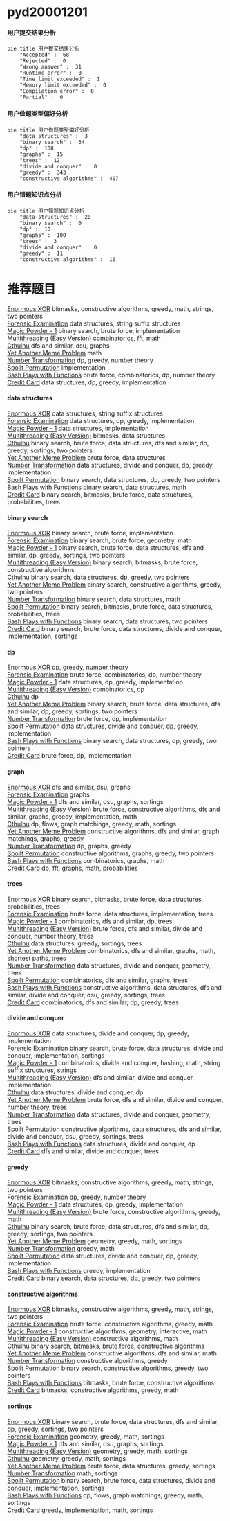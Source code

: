 # pyd20001201
<!-- tabs:start -->
#### **用户提交结果分析**

```mermaid
pie title 用户提交结果分析
    "Accepted" :  68
    "Rejected" :  0
    "Wrong answer" :  31
    "Runtime error" :  0
    "Time limit exceeded" :  1
    "Memory limit exceeded" :  0
    "Compilation error" :  0
    "Partial" :  0
```
#### **用户做题类型偏好分析**

```mermaid
pie title 用户做题类型偏好分析
    "data structures" :  3
    "binary search" :  34
    "dp" :  108
    "graphs" :  15
    "trees" :  12
    "divide and conquer" :  0
    "greedy" :  343
    "constructive algorithms" :  407
```
#### **用户错题知识点分析**

```mermaid
pie title 用户错题知识点分析
    "data structures" :  20
    "binary search" :  0
    "dp" :  10
    "graphs" :  100
    "trees" :  3
    "divide and conquer" :  0
    "greedy" :  11
    "constructive algorithms" :  16
```
<!-- tabs:end -->
# 推荐题目
[Enormous XOR](http://codeforces.com/problemset/problem/1493/E)		bitmasks,
                        constructive algorithms,
                        greedy,
                        math,
                        strings,
                        two pointers		  
[Forensic Examination](http://codeforces.com/problemset/problem/666/E)		data structures,
                        string suffix structures		  
[Magic Powder - 1](http://codeforces.com/problemset/problem/670/D1)		binary search,
                        brute force,
                        implementation		  
[Multithreading (Easy Version)](http://codeforces.com/problemset/problem/1450/H1)		combinatorics,
                        fft,
                        math		  
[Cthulhu](http://codeforces.com/problemset/problem/103/B)		dfs and similar,
                        dsu,
                        graphs		  
[Yet Another Meme Problem](http://codeforces.com/problemset/problem/1288/B)		math		  
[Number Transformation](http://codeforces.com/problemset/problem/251/C)		dp,
                        greedy,
                        number theory		  
[Spoilt Permutation](http://codeforces.com/problemset/problem/56/B)		implementation		  
[Bash Plays with Functions](http://codeforces.com/problemset/problem/757/E)		brute force,
                        combinatorics,
                        dp,
                        number theory		  
[Credit Card](http://codeforces.com/problemset/problem/893/D)		data structures,
                        dp,
                        greedy,
                        implementation		  
<!-- tabs:start -->
#### **data structures**
[Enormous XOR](http://codeforces.com/problemset/problem/666/E)		data structures,
                        string suffix structures		  
[Forensic Examination](http://codeforces.com/problemset/problem/893/D)		data structures,
                        dp,
                        greedy,
                        implementation		  
[Magic Powder - 1](http://codeforces.com/problemset/problem/1208/E)		data structures,
                        implementation		  
[Multithreading (Easy Version)](http://codeforces.com/problemset/problem/242/E)		bitmasks,
                        data structures		  
[Cthulhu](http://codeforces.com/problemset/problem/1379/C)		binary search,
                        brute force,
                        data structures,
                        dfs and similar,
                        dp,
                        greedy,
                        sortings,
                        two pointers		  
[Yet Another Meme Problem](http://codeforces.com/problemset/problem/785/E)		brute force,
                        data structures		  
[Number Transformation](http://codeforces.com/problemset/problem/1420/C2)		data structures,
                        divide and conquer,
                        dp,
                        greedy,
                        implementation		  
[Spoilt Permutation](http://codeforces.com/problemset/problem/1492/C)		binary search,
                        data structures,
                        dp,
                        greedy,
                        two pointers		  
[Bash Plays with Functions](http://codeforces.com/problemset/problem/1490/G)		binary search,
                        data structures,
                        math		  
[Credit Card](http://codeforces.com/problemset/problem/1479/D)		binary search,
                        bitmasks,
                        brute force,
                        data structures,
                        probabilities,
                        trees		  
#### **binary search**
[Enormous XOR](http://codeforces.com/problemset/problem/670/D1)		binary search,
                        brute force,
                        implementation		  
[Forensic Examination](http://codeforces.com/problemset/problem/1354/C2)		binary search,
                        brute force,
                        geometry,
                        math		  
[Magic Powder - 1](http://codeforces.com/problemset/problem/1379/C)		binary search,
                        brute force,
                        data structures,
                        dfs and similar,
                        dp,
                        greedy,
                        sortings,
                        two pointers		  
[Multithreading (Easy Version)](http://codeforces.com/problemset/problem/1360/H)		binary search,
                        bitmasks,
                        brute force,
                        constructive algorithms		  
[Cthulhu](http://codeforces.com/problemset/problem/1492/C)		binary search,
                        data structures,
                        dp,
                        greedy,
                        two pointers		  
[Yet Another Meme Problem](http://codeforces.com/problemset/problem/1463/D)		binary search,
                        constructive algorithms,
                        greedy,
                        two pointers		  
[Number Transformation](http://codeforces.com/problemset/problem/1490/G)		binary search,
                        data structures,
                        math		  
[Spoilt Permutation](http://codeforces.com/problemset/problem/1479/D)		binary search,
                        bitmasks,
                        brute force,
                        data structures,
                        probabilities,
                        trees		  
[Bash Plays with Functions](http://codeforces.com/problemset/problem/1436/E)		binary search,
                        data structures,
                        two pointers		  
[Credit Card](http://codeforces.com/problemset/problem/1461/D)		binary search,
                        brute force,
                        data structures,
                        divide and conquer,
                        implementation,
                        sortings		  
#### **dp**
[Enormous XOR](http://codeforces.com/problemset/problem/251/C)		dp,
                        greedy,
                        number theory		  
[Forensic Examination](http://codeforces.com/problemset/problem/757/E)		brute force,
                        combinatorics,
                        dp,
                        number theory		  
[Magic Powder - 1](http://codeforces.com/problemset/problem/893/D)		data structures,
                        dp,
                        greedy,
                        implementation		  
[Multithreading (Easy Version)](http://codeforces.com/problemset/problem/840/C)		combinatorics,
                        dp		  
[Cthulhu](http://codeforces.com/problemset/problem/1066/F)		dp		  
[Yet Another Meme Problem](http://codeforces.com/problemset/problem/1379/C)		binary search,
                        brute force,
                        data structures,
                        dfs and similar,
                        dp,
                        greedy,
                        sortings,
                        two pointers		  
[Number Transformation](http://codeforces.com/problemset/problem/1415/C)		brute force,
                        dp,
                        implementation		  
[Spoilt Permutation](http://codeforces.com/problemset/problem/1420/C2)		data structures,
                        divide and conquer,
                        dp,
                        greedy,
                        implementation		  
[Bash Plays with Functions](http://codeforces.com/problemset/problem/1492/C)		binary search,
                        data structures,
                        dp,
                        greedy,
                        two pointers		  
[Credit Card](https://codeforces.com/contest/1457/problem/C)		brute force,
                        dp,
                        implementation		  
#### **graph**
[Enormous XOR](http://codeforces.com/problemset/problem/103/B)		dfs and similar,
                        dsu,
                        graphs		  
[Forensic Examination](https://codeforces.com/contest/418/problem/A)		graphs		  
[Magic Powder - 1](http://codeforces.com/problemset/problem/1242/B)		dfs and similar,
                        dsu,
                        graphs,
                        sortings		  
[Multithreading (Easy Version)](http://codeforces.com/problemset/problem/1487/C)		brute force,
                        constructive algorithms,
                        dfs and similar,
                        graphs,
                        greedy,
                        implementation,
                        math		  
[Cthulhu](http://codeforces.com/problemset/problem/1437/C)		dp,
                        flows,
                        graph matchings,
                        greedy,
                        math,
                        sortings		  
[Yet Another Meme Problem](http://codeforces.com/problemset/problem/1470/D)		constructive algorithms,
                        dfs and similar,
                        graph matchings,
                        graphs,
                        greedy		  
[Number Transformation](http://codeforces.com/problemset/problem/1476/C)		dp,
                        graphs,
                        greedy		  
[Spoilt Permutation](http://codeforces.com/problemset/problem/1304/D)		constructive algorithms,
                        graphs,
                        greedy,
                        two pointers		  
[Bash Plays with Functions](http://codeforces.com/problemset/problem/1475/C)		combinatorics,
                        graphs,
                        math		  
[Credit Card](http://codeforces.com/problemset/problem/553/E)		dp,
                        fft,
                        graphs,
                        math,
                        probabilities		  
#### **trees**
[Enormous XOR](http://codeforces.com/problemset/problem/1479/D)		binary search,
                        bitmasks,
                        brute force,
                        data structures,
                        probabilities,
                        trees		  
[Forensic Examination](http://codeforces.com/problemset/problem/1511/C)		brute force,
                        data structures,
                        implementation,
                        trees		  
[Magic Powder - 1](http://codeforces.com/problemset/problem/1499/F)		combinatorics,
                        dfs and similar,
                        dp,
                        trees		  
[Multithreading (Easy Version)](http://codeforces.com/problemset/problem/1491/E)		brute force,
                        dfs and similar,
                        divide and conquer,
                        number theory,
                        trees		  
[Cthulhu](http://codeforces.com/problemset/problem/1466/D)		data structures,
                        greedy,
                        sortings,
                        trees		  
[Yet Another Meme Problem](http://codeforces.com/problemset/problem/1495/D)		combinatorics,
                        dfs and similar,
                        graphs,
                        math,
                        shortest paths,
                        trees		  
[Number Transformation](http://codeforces.com/problemset/problem/1303/G)		data structures,
                        divide and conquer,
                        geometry,
                        trees		  
[Spoilt Permutation](http://codeforces.com/problemset/problem/1454/E)		combinatorics,
                        dfs and similar,
                        graphs,
                        trees		  
[Bash Plays with Functions](http://codeforces.com/problemset/problem/1494/D)		constructive algorithms,
                        data structures,
                        dfs and similar,
                        divide and conquer,
                        dsu,
                        greedy,
                        sortings,
                        trees		  
[Credit Card](http://codeforces.com/problemset/problem/1292/C)		combinatorics,
                        dfs and similar,
                        dp,
                        greedy,
                        trees		  
#### **divide and conquer**
[Enormous XOR](http://codeforces.com/problemset/problem/1420/C2)		data structures,
                        divide and conquer,
                        dp,
                        greedy,
                        implementation		  
[Forensic Examination](http://codeforces.com/problemset/problem/1461/D)		binary search,
                        brute force,
                        data structures,
                        divide and conquer,
                        implementation,
                        sortings		  
[Magic Powder - 1](http://codeforces.com/problemset/problem/1466/G)		combinatorics,
                        divide and conquer,
                        hashing,
                        math,
                        string suffix structures,
                        strings		  
[Multithreading (Easy Version)](http://codeforces.com/problemset/problem/1490/D)		dfs and similar,
                        divide and conquer,
                        implementation		  
[Cthulhu](https://codeforces.com/contest/1483/problem/C)		data structures,
                        divide and conquer,
                        dp		  
[Yet Another Meme Problem](http://codeforces.com/problemset/problem/1491/E)		brute force,
                        dfs and similar,
                        divide and conquer,
                        number theory,
                        trees		  
[Number Transformation](http://codeforces.com/problemset/problem/1303/G)		data structures,
                        divide and conquer,
                        geometry,
                        trees		  
[Spoilt Permutation](http://codeforces.com/problemset/problem/1494/D)		constructive algorithms,
                        data structures,
                        dfs and similar,
                        divide and conquer,
                        dsu,
                        greedy,
                        sortings,
                        trees		  
[Bash Plays with Functions](http://codeforces.com/problemset/problem/1482/E)		data structures,
                        divide and conquer,
                        dp		  
[Credit Card](http://codeforces.com/problemset/problem/566/C)		dfs and similar,
                        divide and conquer,
                        trees		  
#### **greedy**
[Enormous XOR](http://codeforces.com/problemset/problem/1493/E)		bitmasks,
                        constructive algorithms,
                        greedy,
                        math,
                        strings,
                        two pointers		  
[Forensic Examination](http://codeforces.com/problemset/problem/251/C)		dp,
                        greedy,
                        number theory		  
[Magic Powder - 1](http://codeforces.com/problemset/problem/893/D)		data structures,
                        dp,
                        greedy,
                        implementation		  
[Multithreading (Easy Version)](http://codeforces.com/problemset/problem/1334/C)		brute force,
                        constructive algorithms,
                        greedy,
                        math		  
[Cthulhu](http://codeforces.com/problemset/problem/1379/C)		binary search,
                        brute force,
                        data structures,
                        dfs and similar,
                        dp,
                        greedy,
                        sortings,
                        two pointers		  
[Yet Another Meme Problem](http://codeforces.com/problemset/problem/1495/A)		geometry,
                        greedy,
                        math,
                        sortings		  
[Number Transformation](http://codeforces.com/problemset/problem/569/B)		greedy,
                        math		  
[Spoilt Permutation](http://codeforces.com/problemset/problem/1420/C2)		data structures,
                        divide and conquer,
                        dp,
                        greedy,
                        implementation		  
[Bash Plays with Functions](http://codeforces.com/problemset/problem/1454/C)		greedy,
                        implementation		  
[Credit Card](http://codeforces.com/problemset/problem/1492/C)		binary search,
                        data structures,
                        dp,
                        greedy,
                        two pointers		  
#### **constructive algorithms**
[Enormous XOR](http://codeforces.com/problemset/problem/1493/E)		bitmasks,
                        constructive algorithms,
                        greedy,
                        math,
                        strings,
                        two pointers		  
[Forensic Examination](http://codeforces.com/problemset/problem/1334/C)		brute force,
                        constructive algorithms,
                        greedy,
                        math		  
[Magic Powder - 1](http://codeforces.com/problemset/problem/1254/C)		constructive algorithms,
                        geometry,
                        interactive,
                        math		  
[Multithreading (Easy Version)](http://codeforces.com/problemset/problem/1025/G)		constructive algorithms,
                        math		  
[Cthulhu](http://codeforces.com/problemset/problem/1360/H)		binary search,
                        bitmasks,
                        brute force,
                        constructive algorithms		  
[Yet Another Meme Problem](http://codeforces.com/problemset/problem/1352/F)		constructive algorithms,
                        dfs and similar,
                        math		  
[Number Transformation](http://codeforces.com/problemset/problem/1493/A)		constructive algorithms,
                        greedy		  
[Spoilt Permutation](http://codeforces.com/problemset/problem/1463/D)		binary search,
                        constructive algorithms,
                        greedy,
                        two pointers		  
[Bash Plays with Functions](https://codeforces.com/contest/1456/problem/B)		bitmasks,
                        brute force,
                        constructive algorithms		  
[Credit Card](http://codeforces.com/problemset/problem/1492/D)		bitmasks,
                        constructive algorithms,
                        greedy,
                        math		  
#### **sortings**
[Enormous XOR](http://codeforces.com/problemset/problem/1379/C)		binary search,
                        brute force,
                        data structures,
                        dfs and similar,
                        dp,
                        greedy,
                        sortings,
                        two pointers		  
[Forensic Examination](http://codeforces.com/problemset/problem/1495/A)		geometry,
                        greedy,
                        math,
                        sortings		  
[Magic Powder - 1](http://codeforces.com/problemset/problem/1242/B)		dfs and similar,
                        dsu,
                        graphs,
                        sortings		  
[Multithreading (Easy Version)](https://codeforces.com/contest/1496/problem/C)		geometry,
                        greedy,
                        math,
                        sortings		  
[Cthulhu](http://codeforces.com/problemset/problem/1495/A)		geometry,
                        greedy,
                        math,
                        sortings		  
[Yet Another Meme Problem](http://codeforces.com/problemset/problem/1497/A)		brute force,
                        data structures,
                        greedy,
                        sortings		  
[Number Transformation](http://codeforces.com/problemset/problem/1427/A)		math,
                        sortings		  
[Spoilt Permutation](http://codeforces.com/problemset/problem/1461/D)		binary search,
                        brute force,
                        data structures,
                        divide and conquer,
                        implementation,
                        sortings		  
[Bash Plays with Functions](http://codeforces.com/problemset/problem/1437/C)		dp,
                        flows,
                        graph matchings,
                        greedy,
                        math,
                        sortings		  
[Credit Card](http://codeforces.com/problemset/problem/1473/A)		greedy,
                        implementation,
                        math,
                        sortings		  
<!-- tabs:end -->

